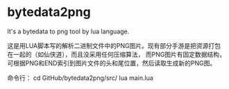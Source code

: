 bytedata2png
============

It's a bytedata to png tool by lua language.

这是用LUA脚本写的解析二进制文件中的PNG图片。现有部分手游是把资源打包在一起的（如仙侠道），而且没采用任何压缩算法，
而PNG图片有固定数据结构，可根据PNG和END索引到图片文件的头和尾位置，然后读取生成新的PNG图。

命令行：
cd GitHub/bytedata2png/src/
lua main.lua 
